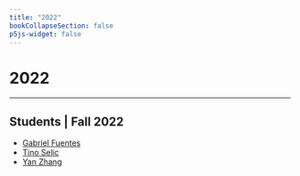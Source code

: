 ```yaml
---
title: "2022"
bookCollapseSection: false
p5js-widget: false
---
```


# 2022

---

## Students | Fall 2022

- [Gabriel Fuentes](https://gafugu.cargo.site)
- [Tino Selic](https://blogs.aalto.fi/physicalcomputingtinoselic/)
- [Yan Zhang](https://yanzhang49.cargo.site)
